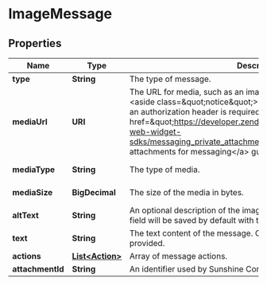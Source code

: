 

# ImageMessage


## Properties

| Name | Type | Description | Notes |
|------------ | ------------- | ------------- | -------------|
|**type** | **String** | The type of message. |  |
|**mediaUrl** | **URI** | The URL for media, such as an image, attached to the message. &lt;aside class&#x3D;\&quot;notice\&quot;&gt;Note that for private attachments an authorization header is required to access the mediaUrl. See &lt;a href&#x3D;\&quot;https://developer.zendesk.com/documentation/zendesk-web-widget-sdks/messaging_private_attachments/\&quot;&gt;Configuring private attachments for messaging&lt;/a&gt; guide for more details.&lt;/aside&gt;  |  |
|**mediaType** | **String** | The type of media. |  [optional] [readonly] |
|**mediaSize** | **BigDecimal** | The size of the media in bytes. |  [optional] [readonly] |
|**altText** | **String** | An optional description of the image for accessibility purposes. The field will be saved by default with the file name as the value. |  [optional] |
|**text** | **String** | The text content of the message. Optional only if actions are provided. |  [optional] |
|**actions** | [**List&lt;Action&gt;**](Action.md) | Array of message actions. |  [optional] |
|**attachmentId** | **String** | An identifier used by Sunshine Conversations for internal purposes. |  [optional] |



